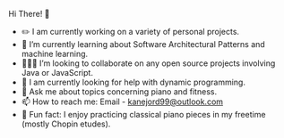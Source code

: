 Hi There! 👋
- ✏️ I am currently working on a variety of personal projects.
- 🌱 I’m currently learning about Software Architectural Patterns and machine learning.
- 🧑‍🤝‍🧑 I’m looking to collaborate on any open source projects involving Java or JavaScript.
- 🤔 I am currently looking for help with dynamic programming.
- 💬 Ask me about topics concerning piano and fitness.
- 📫 How to reach me: Email - kanejord99@outlook.com
- 🎹 Fun fact: I enjoy practicing classical piano pieces in my freetime (mostly Chopin etudes).
